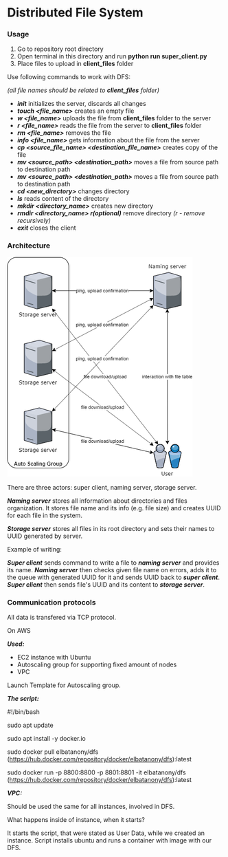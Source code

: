 # Distributed File System

### Usage

1. Go to repository root directory
2. Open terminal in this directory and run **python run super_client.py**
3. Place files to upload in **client_files** folder

Use following commands to work with DFS:

_(all file names should be related to **client_files** folder)_

- ***init*** initializes the server, discards all changes
- ***touch <file_name>*** creates an empty file
- ***w <file_name>*** uploads the file from **client_files** folder to the server
- ***r <file_name>*** reads the file from the server to **client_files** folder
- ***rm <file_name>*** removes the file
- ***info <file_name>*** gets information about the file from the server
- ***cp <source_file_name> <destination_file_name>*** creates copy of the file
- ***mv <source_path> <destination_path>*** moves a file from source path to destination path
- ***mv <source_path> <destination_path>*** moves a file from source path to destination path
- ***cd <new_directory>*** changes directory
- ***ls*** reads content of the directory
- ***mkdir <directory_name>*** creates new directory
- ***rmdir <directory_name> r(optional)*** remove directory _(r - remove recursively)_
- ***exit*** closes the client

### Architecture

![Architecture Diagram](https://github.com/ElBatanony/DFS/blob/master/ArchitectureDiagram.png)

There are three actors: super client, naming server, storage server.

***Naming server*** stores all information about directories and files organization. It stores file name and its info (e.g. file size) and creates UUID for each file in the system.

***Storage server*** stores all files in its root directory and sets their names to UUID generated by server.

Example of writing:

***Super client*** sends command to write a file to ***naming server*** and provides its name. ***Naming server*** then checks given file name on errors, adds it to the queue with generated UUID for it and sends UUID back to ***super client***. ***Super client*** then sends file's UUID and its content to ***storage server***.

### Communication protocols

All data is transfered via TCP protocol.

On AWS

***Used:***
- EC2 instance with Ubuntu
- Autoscaling group for supporting fixed amount of nodes
- VPC

Launch Template for Autoscaling group.

***The script:***

#!/bin/bash

sudo apt update

sudo apt install -y docker.io

sudo docker pull elbatanony/dfs (https://hub.docker.com/repository/docker/elbatanony/dfs):latest

sudo docker run -p 8800:8800 -p 8801:8801 -it elbatanony/dfs (https://hub.docker.com/repository/docker/elbatanony/dfs):latest


***VPC:***

Should be used the same for all instances, involved in DFS.


What happens inside of instance, when it starts?

It starts the script, that were stated as User Data, while we created an instance.
Script installs ubuntu and runs a container with image with our DFS.
